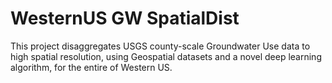 # WesternUS GW SpatialDist

This project disaggregates USGS county-scale Groundwater Use data to high spatial resolution, using Geospatial datasets and a novel deep learning algorithm, 
for the entire of Western US.
